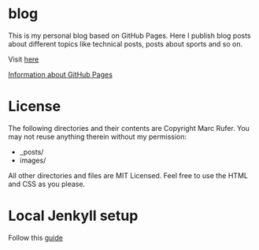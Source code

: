 blog
====

This is my personal blog based on GitHub Pages. Here I publish blog posts about different topics like technical posts, posts about sports and so on.

Visit [here](http://rufer7.github.io/)

[Information about GitHub Pages](https://help.github.com/categories/github-pages-basics/)


License
===
The following directories and their contents are Copyright Marc Rufer. You may not reuse anything therein without my permission:

* _posts/
* images/

All other directories and files are MIT Licensed. Feel free to use the HTML and CSS as you please.


Local Jenkyll setup
===

Follow this [guide](https://help.github.com/articles/using-jekyll-with-pages/)